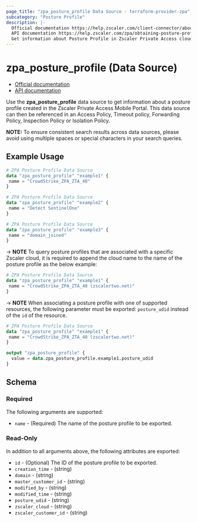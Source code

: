 ```yaml
---
page_title: "zpa_posture_profile Data Source - terraform-provider-zpa"
subcategory: "Posture Profile"
description: |-
  Official documentation https://help.zscaler.com/client-connector/about-device-posture-profiles
  API documentation https://help.zscaler.com/zpa/obtaining-posture-profile-details-using-api
  Get information about Posture Profile in Zscaler Private Access cloud.
---
```


# zpa_posture_profile (Data Source)

* [Official documentation](https://help.zscaler.com/client-connector/about-device-posture-profiles)
* [API documentation](https://help.zscaler.com/zpa/obtaining-posture-profile-details-using-api)

Use the **zpa_posture_profile** data source to get information about a posture profile created in the Zscaler Private Access Mobile Portal. This data source can then be referenced in an Access Policy, Timeout policy, Forwarding Policy, Inspection Policy or Isolation Policy.

**NOTE:** To ensure consistent search results across data sources, please avoid using multiple spaces or special characters in your search queries.

## Example Usage

```terraform
# ZPA Posture Profile Data Source
data "zpa_posture_profile" "example1" {
 name = "CrowdStrike_ZPA_ZTA_40"
}
```

```terraform
# ZPA Posture Profile Data Source
data "zpa_posture_profile" "example2" {
 name = "Detect SentinelOne"
}
```

```terraform
# ZPA Posture Profile Data Source
data "zpa_posture_profile" "example3" {
 name = "domain_joined"
}
```

-> **NOTE** To query posture profiles that are associated with a specific Zscaler cloud, it is required to append the cloud name to the name of the posture profile as the below example:

```terraform
# ZPA Posture Profile Data Source
data "zpa_posture_profile" "example1" {
 name = "CrowdStrike_ZPA_ZTA_40 (zscalertwo.net)"
}
```

-> **NOTE** When associating a posture profile with one of supported resources, the following parameter must be exported: ``posture_udid`` instead of the ``id`` of the resource.

```terraform
# ZPA Posture Profile Data Source
data "zpa_posture_profile" "example1" {
 name = "CrowdStrike_ZPA_ZTA_40 (zscalertwo.net)"
}

output "zpa_posture_profile" {
  value = data.zpa_posture_profile.example1.posture_udid
}
```

## Schema

### Required

The following arguments are supported:

* `name` - (Required) The name of the posture profile to be exported.

### Read-Only

In addition to all arguments above, the following attributes are exported:

* `id` - (Optional) The ID of the posture profile to be exported.
* `creation_time` - (string)
* `domain` - (string)
* `master_customer_id` - (string)
* `modified_by` - (string)
* `modified_time` - (string)
* `posture_udid` - (string)
* `zscaler_cloud` - (string)
* `zscaler_customer_id` - (string)
